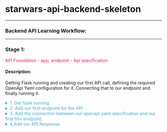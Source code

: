
# starwars-api-backend-skeleton

---

### Backend API Learning Workflow:

---
### Stage 1: 
<span style="color:#FF1B55FF">API Foundation - app, endpoint - Api specification</span>

#### Description: 
 Getting Flask running and creating our first API call, defining the required OpenApi Yaml configuration for it.
 Connecting that to our endpoint and finally running it.

<details>

<summary style="color:#4ba9cc">1. Get flask running</summary>
  
>Copy the following code and place it in main.py in the root folder. 

```python


# -*- coding: utf-8 -*-

# -------------------------------------------------
#  External Imports
# -------------------------------------------------
from flask import Flask

# -------------------------------------------------
#  Python Imports
# -------------------------------------------------

# -------------------------------------------------
#  Module Imports
# -------------------------------------------------

# -------------------------------------------------
#  Setup
# -------------------------------------------------

app = Flask(__name__)


if __name__ == '__main__':
   app.run()

```
   
This provides a basic flask application that runs but does nothing. Try running main.py now.

What we have is a running flask app on port 5000, as can be seen below:

```python
   * Serving Flask app "main" (lazy loading)
   * Environment: production
     WARNING: This is a development server. Do not use it in a production deployment.
     Use a production WSGI server instead.
   * Debug mode: off
   * Running on http://127.0.0.1:5000/ (Press CTRL+C to quit)
```

If you click on the [http://127.0.0.1:5000/](http://127.0.0.1:5000/) you will go to the browser but all you'll get is a not found page.
This is because the Flask app is simply running on a port on localhost but not pointing to anything. 

</details>

<details>
<summary style="color:#4ba9cc">2. Add our first endpoint for the API</summary> 

Our first endpoint is a films endpoint
   
>Navigate to the films/v1/folder and copy the following code and append it to endpoints.py

```python
# -*- coding: utf-8 -*-

# ------------------------------------------------
#    External imports
# ------------------------------------------------

# ------------------------------------------------
#    Python Imports
# ------------------------------------------------

# ------------------------------------------------
#    Module Imports
# ------------------------------------------------

# ------------------------------------------------
#    Films Data Access layer
# ------------------------------------------------


# ------------------------------------------------
#          FILM REST FUNCTIONS START HERE
# ------------------------------------------------
def get_film(film_id, **kwargs):
    """
        Fetch a film's entity from its name
    :param film_id: The id of the film to be retrieved
    :return: Film Entity
    :errors:
        raises an APIError
    """
    pass
```
   
 This is the basic python function for our first films endpoint.

 >Now copy the following openAPi yaml markup to the openapi.yaml file in the root folder.

```yaml
openapi: 3.0.0

info:
  title: "{{title}}"
  version: "1.0.0"


# Avoid having a definitive base path here. Set the path in the actual paths - facilitate versions
# Example v1.0.0/login and v1.0.2 can both be specified

servers:
  - url: http://127.0.0.1:5003/
    description: relative path example

paths:

  # -----------------------------------------------
  # Film paths - REQUESTS
  # -----------------------------------------------

  /films/v1/{film_id}:

    get:
      summary: Retrieve a specific star wars film data set
      tags:
        - Film
      description: >
        
        Errors:

          token-invalid, 401
          authorisation-required, 401
          not-found, 404

      operationId: films.v1.endpoints.get_film
      parameters:
        - name: "film_id"
          description: Films Unique id
          in: path
          required: true
          schema:
            type: string
        - name: "options"
          in: query
          description: Optional Film Data
          required: false
          style: deepObject
          schema:
            $ref: '#/components/schemas/FilmExtras'
      responses:
        '200':
          description: Returns a data object containing a Films data
          content:
            application/json:
              schema:
                $ref: '#/components/schemas/FilmResponse'

# -----------------------------------------------
# COMPONENTS
# -----------------------------------------------
components:


  # -----------------------------------------------
  # SCHEMAS
  # -----------------------------------------------
  schemas:

    # -----------------------------------------------
    #  FILM SCHEMAS
    # -----------------------------------------------

    # -----------------------------------------------
    #  Film DATA SCHEMAS
    # -----------------------------------------------

    BaseFilm:
      properties:
        title:
          description: Film's Title
          type: string
        episode_id:
          description: Films id representing it's order of creation
          type: string
        opening_crawl:
          description: Films opening text
        director:
          description: Film Director
        producer:
          description: Film Producer
          type: string
        release_date:
          description: Date the film was released in to Cinemas
          type: string
        created:
          description: Date when record of this film was created in the database
          type: string
        edited:
          description: Date when record of this film was last edited in the database
          type: string
        url:
          description: The URL of the film
          type: string

    FilmCharacters:
      properties:
        characters:
          description: List of urls for characters in the film
          type: array
          items:
            type: string

    FilmVehicles:
      properties:
        vehicles:
          description: List of urls for vehicles in the film
          type: array
          items:
            type: string

    FilmStarships:
      properties:
        starships:
          description: List of urls for starships used in the film
          type: array
          items:
            type: string

    FilmPlanets:
      properties:
        planets:
          description: List of urls for planets in the film
          type: array
          items:
            type: string

    FilmSpecies:
      properties:
        species:
          description: List of urls for the different species of characters in the film
          type: array
          items:
            type: string

    # -----------------------------------------------
    #  Film Extras REQUEST SCHEMA
    # -----------------------------------------------
    FilmExtras:
      type: object
      properties:
        characters:
          description: provide film character urls
          type: boolean
        planets:
          description: provide all film planet urls
          type: boolean
        species:
          description: provide all film species urls
          type: boolean
        starships:
          description: provide all film starship urls
          type: boolean
        vehicles:
          description: provide all film vehicle urls
          type: boolean

    # -----------------------------------------------
    #  Film RESPONSE SCHEMAS
    # -----------------------------------------------

    FilmResponse:
      allOf:
        - $ref: '#/components/schemas/BaseFilm'
      anyOf:
        - $ref: '#/components/schemas/FilmCharacters'
        - $ref: '#/components/schemas/FilmPlanets'
        - $ref: '#/components/schemas/FilmSpecies'
        - $ref: '#/components/schemas/FilmStarships'
        - $ref: '#/components/schemas/FilmVehicles'

```
Now we have our first Request, Response and Schema definitions for our first API call to get a film's data via the films endpoint, but no way of connecting the two together. 
However, before we move on to fixing that let's take a good long look at what we've just placed in our openapi.yaml file.

Starting with an initial declaration below:

```yaml
openapi: 3.0.0

info:
  title: "{{title}}"
  version: "1.0.0"
```
We
* Declare the openapi version - 3.0.0
* Set the title as a variable to be passed in via our code on startup
* Declared the version of our API - 1.0.0

Next we define our servers. 

```yaml
servers:
  - url: http://127.0.0.1:5003/
    description: relative path example
```
Currently, we have a single server, but it is possible to define more than one server.
>Please refer to the openAPI documentation at [Servers](https://spec.openapis.org/oas/v3.1.0#server-object)
   
Moving on to our paths. Paths specify the actual request url paths to our API endpoints and the construction of those
requests vis-à-vis any parameters we need to include and where those parameters are contained within the request, i.e. path, query or body.
They also define the API response for the endpoint.

The positioning of parameters in requests all depends on the type of request, i.e. 'GET', 'POST' etc. etc.

For now, it is important to remember that for every endpoint there must be a path.

As you can see below we have a single path to our endpoint 'films.v1.endpoints.get_film'. 

```yaml
/films/v1/{film_id}:

    get:
      summary: Retrieve a specific star wars film data set
      tags:
        - Film
      description: >
        
        Errors:

          token-invalid, 401
          authorisation-required, 401
          not-found, 404

      operationId: films.v1.endpoints.get_film
      parameters:
        - name: "film_id"
          description: Films Unique id
          in: path
          required: true
          schema:
            type: string
        - name: "options"
          in: query
          description: Optional Film Data
          required: false
          style: deepObject
          schema:
            $ref: '#/components/schemas/FilmExtras'
      responses:
        '200':
          description: Returns a data object containing a Films data
          content:
            application/json:
              schema:
                $ref: '#/components/schemas/FilmResponse'

```

This is a 'GET' request meaning it is only requesting data and not passing any data to save. 
In 'GET' requests we can pass data via the 'path' of the url or as a query, i.e. after the 
path using a '?' symbol to indicate the beginning of the query data.

In this particular request we are passing the film id as part of the path:

```yaml
/films/v1/{film_id}:
```

The curly braces indicate a parameter in the path. We are also passing a parameter called 'options', but this is in the query. We'll get to what that looks like shortly.
You can see how these are defined in the specification above.

However, before we define our parameters we define our 'operationId'. This is what tells us where the endpoint in our code lives.

```yaml
 operationId: films.v1.endpoints.get_film
```

The full path from our specification file is defined here, but instead of using '/' we use '.' to separate the path

The last part of our request specification is the responses. The 'responses' declaration defines what to include for each response
type. 

```yaml
responses:
    '200':
      description: Returns a data object containing a Films data
      content:
        application/json:
          schema:
            $ref: '#/components/schemas/FilmResponse'
```
Because we define our own API error handling we are just dealing with a successful http response '200' here.
What the response contains is defined in a schema called FilmResponse. We'll get to schemas shortly.

Next up is our 'components' section.

The 'components' section defines a set of reusable objects that may or may not be used by our request and response specifications.

>Again, study the documentation at the following link for a full overview of 'components'
[Components](https://spec.openapis.org/oas/v3.1.0#components-object)

What is important for us is the 'Schemas' section of 'components'. This is where we shall define our request and response schemas. 
In other words we shall define the data structure of our query parameters in our requests and the structure of our responses and 
what data they should contain.

```yaml
# -----------------------------------------------
# COMPONENTS
# -----------------------------------------------
components:


  # -----------------------------------------------
  # SCHEMAS
  # -----------------------------------------------
  schemas:

    # -----------------------------------------------
    #  FILM SCHEMAS
    # -----------------------------------------------

    # -----------------------------------------------
    #  Film DATA SCHEMAS
    # -----------------------------------------------

    BaseFilm:
      properties:
        title:
          description: Film's Title
          type: string
        episode_id:
          description: Films id representing it's order of creation
          type: string
        opening_crawl:
          description: Films opening text
        director:
          description: Film Director
        producer:
          description: Film Producer
          type: string
        release_date:
          description: Date the film was released in to Cinemas
          type: string
        created:
          description: Date when record of this film was created in the database
          type: string
        edited:
          description: Date when record of this film was last edited in the database
          type: string
        url:
          description: The URL of the film
          type: string

    FilmCharacters:
      properties:
        characters:
          description: List of urls for characters in the film
          type: array
          items:
            type: string

    FilmVehicles:
      properties:
        vehicles:
          description: List of urls for vehicles in the film
          type: array
          items:
            type: string

    FilmStarships:
      properties:
        starships:
          description: List of urls for starships used in the film
          type: array
          items:
            type: string

    FilmPlanets:
      properties:
        planets:
          description: List of urls for planets in the film
          type: array
          items:
            type: string

    FilmSpecies:
      properties:
        species:
          description: List of urls for the different species of characters in the film
          type: array
          items:
            type: string

    # -----------------------------------------------
    #  Film Extras REQUEST SCHEMA
    # -----------------------------------------------
    FilmExtras:
      type: object
      properties:
        characters:
          description: provide film character urls
          type: boolean
        planets:
          description: provide all film planet urls
          type: boolean
        species:
          description: provide all film species urls
          type: boolean
        starships:
          description: provide all film starship urls
          type: boolean
        vehicles:
          description: provide all film vehicle urls
          type: boolean

    # -----------------------------------------------
    #  Film RESPONSE SCHEMAS
    # -----------------------------------------------

    FilmResponse:
      allOf:
        - $ref: '#/components/schemas/BaseFilm'
      anyOf:
        - $ref: '#/components/schemas/FilmCharacters'
        - $ref: '#/components/schemas/FilmPlanets'
        - $ref: '#/components/schemas/FilmSpecies'
        - $ref: '#/components/schemas/FilmStarships'
        - $ref: '#/components/schemas/FilmVehicles'

```

First up, we define our BaseFilm. This is a schema that defines all the basic film data we require in our response. Each item in the schema
is a property and comes with a simple description and a type. All of our types here are just strings.

Note: you should not specify anything in our responses that is not actually part of the data tset that exists in the data source.

Next , there is a list of array properties for various data sets returned by the data source.

Each of these properties defines a simple array of strings. In fact as we shall find out later, these strings
represent urls. These are used in our response FilmResponse.

Those properties can be selected to be in the response or not via the request parameter 'options'. 'options'
is a key-value pair object, each key representing one of the properties, i.e. starships, and the value set to a boolean, i.e. True or False.

We specify this object using the schema 'FilmExtras', which as can be seen is an object akin to what was described above.

Finally, the FilmResponse, which dictates what is in our response object. As can be seen we specify that we want
the BaseFilm object and any of the properties set to True in our request parameter 'options'.

That's it for our openAPi specification for the moment. More to come later.

</details>

<details>
<summary style="color:#4ba9cc">3. Add the connection between our openapi.yaml specification and our first film endpoint.</summary>
   
Now we understand the openapi.yaml specification for our API call's Request and Response let's add the connection (connexion)
between our openapi.yaml specification and our first film endpoint.

>Open the main.py file again and replace all the code with the following:

```python
# -*- coding: utf-8 -*-

# -------------------------------------------------
#  External Imports
# -------------------------------------------------
import connexion

# -------------------------------------------------
#  Python Imports
# -------------------------------------------------


# -------------------------------------------------
#  Module Imports
# -------------------------------------------------


# -------------------------------------------------
#  Setup
# -------------------------------------------------
# Setup the connexion app - for swagger self documenting API routes
app = connexion.FlaskApp(__name__)
app.add_api('openapi.yaml',
           strict_validation=True,
           arguments={'title': 'Fathat.io Star Wars Project'})


# -------------------------------------------------
#  Kick off
# -------------------------------------------------
def startup():
   """
       Method to fire any startup config stuff up
   :return:
   """
   pass


if __name__ == '__main__':
   startup()
   app.run(host="127.0.0.1", port=5003)

```

Checkout what we have added in this latest main.py code.

* We have removed the flask import line, because connexion now makes the interface to flask.
* We have imported a python package called connexion
* We have connected the connexion package to flask app - with strict validation and a title 
* We have added a startup function to the app in case we want to run any code prior to running the app. Perhaps some config loading?

* We have added a host and a port to the app.run function. This tells the app to run on 
   our localhost at port 5003.

To recap:
* We have an app that will run on our locahost at port 5003.
* We have an openAPi yaml specification for films, and we have a single endpoint for films.
  But, let's not forget that the film endpoint require a response
   
```yaml
   responses:
     '200':
       description: Returns a data object containing a Films data
       content:
         application/json:
           schema:
             $ref: '#/components/schemas/FilmResponse'
```

 So we know we need a response, but how are we sending the response back from the film endpoint
 to the client? Checking that endpoint, you will see that it has a 'pass'.

 To recap a pass in python does nothing but allows the function to be syntactically correct without any functional code.

 So we have an endpoint that will receive arguments based on our OpenApi specification but 
 actually does nothing.

 >Let's run pour API application from main.py.

```python
   * Running on http://127.0.0.1:5003/ (Press CTRL+C to quit)
   * Serving Flask app "main" (lazy loading)
   * Environment: production
     WARNING: This is a development server. Do not use it in a production deployment.
     Use a production WSGI server instead.
   * Debug mode: off
```

 >Copy the following http://127.0.0.1:5003/ui/ and put it in a new tab/window of your browser.
 
>Note this has the /ui/ appended to the host and port
 
You will see the following:
   
![](.build-1_images/92dc16da.png)

>Take a moment to check the details of the API call

* Check what parameters it requires for the Request, what optional parameters might be passed
* Check the Response it requires
* Take a look at the schemas for Films


Once you are comfortable with the openAPi specification, 
>Click on the GET film API and you will see the following:

![](.build-1_images/873778c7.png)

>Click on 'Try it out'

>Enter a 1 into the field where it says 'film_id'

>Click the blue execute button below

You will see the following response from the server

![](.build-1_images/102b7afe.png)
   
The server returned a 204 - No Content response. The call did not fail in as much as it was successfully routed, however,
the endpoint returned nothing.

Let's take a step further in fixing that!

</details>

<details>
<summary style="color:#4ba9cc">4.Add our API Response</summary>
  
>Copy the following code into the basehandler.py

```python
  
# *-* coding: UTF-8 *-*

# ------------------------------------------------
#     Python Library Imports
# ------------------------------------------------

# ------------------------------------------------
#    External Python Library Imports
# ------------------------------------------------

# ------------------------------------------------
#     Module Imports
# ------------------------------------------------

# ------------------------------------------------
#    Base Handling Functions Begin Here
# ------------------------------------------------

def api_response(payload=None):
    """
       Generate and return an appropriate response to the API request

    :param payload:
    :return:
    """
    if isinstance(payload, dict):
        # If something in dict return with data else just status
        return payload
    else:
        return {}

```
   
Here we are adding our function that handles the api responses from every endpoint that we code.
 
Let's briefly discuss this function and understand what it does.
 
* The function takes a single parameter named payload.
* It checks to see if that parameter is a dictionary.
* If it is a dictionary it returns it intact.
* If it is not a dictionary it returns an empty dictionary - i.e. opening and closing curly braces.


Let's get a call to this response function into our Films endpoint.
 
 >Go to the films endpoint file - films/v1/endpoints.py, and add the following under the section
 Module Imports.

```python
from basehandler import api_response
```
  
This will import the function api_response from the basehandlers.py file that we added earlier
 
>Add the following to the get_film endpoint, removing 'pass' first.
   
```python
return api_response()
```
 
>Run the application again.
    
This time we get a 200 response and two curly braces signifying an empty object. 

### Summary of what we have achieved so far!

* We have got a running flask app
* We have coded our first films endpoint.
* We have defined our Films specification for OpenAPI
* We have linked our Flask App, endpoint and openAPI specification via Connexion.

 Good Work!

 But hold on a minute, all that work, and we still have no data. Obviously we are missing something. Yes, you guessed it some route into the Star Wars Data.
 Which, takes us neatly into stage-2, Defining our Data Access layers and defining our interface to the Star Wars API.

[<span style="color:#4ba9cc">Stage 2 - Extending the API - external Api access, data access layer, filtering options, error handling, another endpoint</span>](stage-2.md)
</details>
